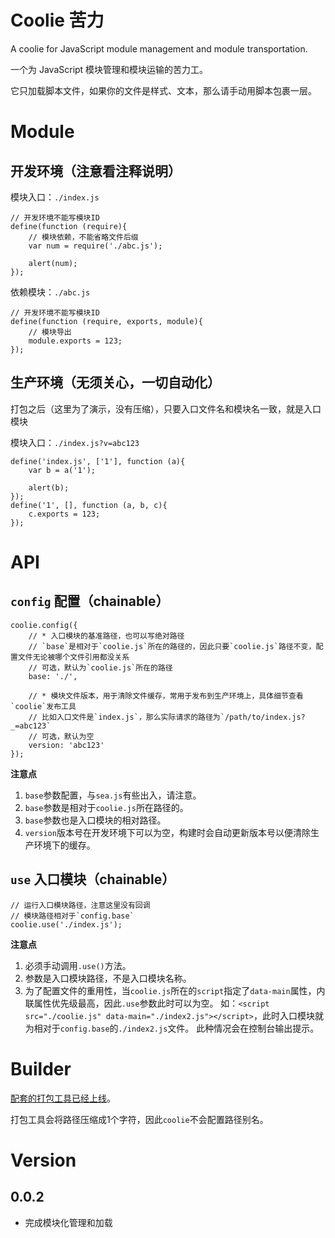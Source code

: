 # Coolie 苦力

A coolie for JavaScript module management and module transportation.

一个为 JavaScript 模块管理和模块运输的苦力工。

它只加载脚本文件，如果你的文件是样式、文本，那么请手动用脚本包裹一层。



# Module
## 开发环境（注意看注释说明）
模块入口：`./index.js`
```
// 开发环境不能写模块ID
define(function (require){
	// 模块依赖，不能省略文件后缀
	var num = require('./abc.js');

	alert(num);
});
```
依赖模块：`./abc.js`
```
// 开发环境不能写模块ID
define(function (require, exports, module){
	// 模块导出
	module.exports = 123;
});
```

## 生产环境（无须关心，一切自动化）
打包之后（这里为了演示，没有压缩），只要入口文件名和模块名一致，就是入口模块

模块入口：`./index.js?v=abc123`
```
define('index.js', ['1'], function (a){
	var b = a('1');

	alert(b);
});
define('1', [], function (a, b, c){
	c.exports = 123;
});
```



# API
## `config` 配置（chainable）
```
coolie.config({
	// * 入口模块的基准路径，也可以写绝对路径
    // `base`是相对于`coolie.js`所在的路径的，因此只要`coolie.js`路径不变，配置文件无论被哪个文件引用都没关系
	// 可选，默认为`coolie.js`所在的路径
	base: './',

	// * 模块文件版本，用于清除文件缓存，常用于发布到生产环境上，具体细节查看`coolie`发布工具
	// 比如入口文件是`index.js`，那么实际请求的路径为`/path/to/index.js?_=abc123`
	// 可选，默认为空
	version: 'abc123'
});
```
**注意点**

1. `base`参数配置，与`sea.js`有些出入，请注意。
2. `base`参数是相对于`coolie.js`所在路径的。
3. `base`参数也是入口模块的相对路径。
4. `version`版本号在开发环境下可以为空，构建时会自动更新版本号以便清除生产环境下的缓存。



## `use` 入口模块（chainable）
```
// 运行入口模块路径，注意这里没有回调
// 模块路径相对于`config.base`
coolie.use('./index.js');
```

**注意点**

1. 必须手动调用`.use()`方法。
2. 参数是入口模块路径，不是入口模块名称。
3. 为了配置文件的重用性，当`coolie.js`所在的`script`指定了`data-main`属性，内联属性优先级最高，因此`.use`参数此时可以为空。
   如：`<script src="./coolie.js" data-main="./index2.js"></script>`，此时入口模块就为相对于`config.base`的`./index2.js`文件。
   此种情况会在控制台输出提示。



# Builder
[配套的打包工具已经上线](https://github.com/cloudcome/nodejs-coolie)。

打包工具会将路径压缩成1个字符，因此`coolie`不会配置路径别名。


# Version

## 0.0.2
* 完成模块化管理和加载